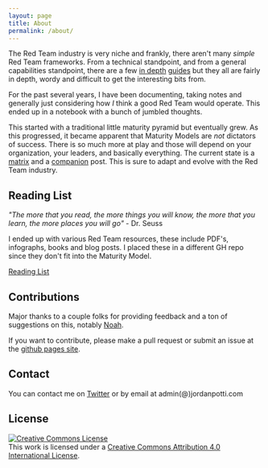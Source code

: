 ```yaml
---
layout: page
title: About
permalink: /about/
---
```


The Red Team industry is very niche and frankly, there aren't many _simple_ Red Team frameworks. From a technical standpoint, and from a general capabilities standpoint, there are a few [in depth](http://fas.org/irp/doddir/dod/jdn1_16.pdf) [guides](http://www.sama.gov.sa/en-US/Laws/BankingRules/Financial%20Entities%20Ethical%20Red%20Teaming%20Framework.pdf) but they all are fairly in depth, wordy and difficult to get the interesting bits from.

For the past several years, I have been documenting, taking notes and generally just considering how _I_ think a good Red Team would operate. This ended up in a notebook with a bunch of jumbled thoughts. 

This started with a traditional little maturity pyramid but eventually grew. As this progressed, it became apparent that Maturity Models are *not* dictators of success. There is so much more at play and those will depend on your organization, your leaders, and basically everything. The current state is a [matrix](/) and a [companion](/meta) post. This is sure to adapt and evolve with the Red Team industry.

## Reading List

*"The more that you read, the more things you will know, the more that you learn, the more places you will go"* - Dr. Seuss

I ended up with various Red Team resources, these include PDF's, infographs, books and blog posts. I placed these in a different GH repo since they don't fit into the Maturity Model.

[Reading List](https://github.com/jordanpotti/rt-reading)

## Contributions

Major thanks to a couple folks for providing feedback and a ton of suggestions on this, notably [Noah](https://twitter.com/thesubtlety). 

If you want to contribute, please make a pull request or submit an issue at the [github pages site](https://github.com/jordanpotti/jordanpotti.github.io).

## Contact

You can contact me on [Twitter](https://twitter.com/ok_bye_now) or by email at admin(@)jordanpotti.com


## License

<a rel="license" href="http://creativecommons.org/licenses/by/4.0/"><img alt="Creative Commons License" style="border-width:0" src="https://i.creativecommons.org/l/by/4.0/80x15.png" /></a><br />This work is licensed under a <a rel="license" href="http://creativecommons.org/licenses/by/4.0/">Creative Commons Attribution 4.0 International License</a>.
